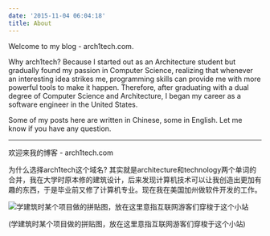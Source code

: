 ```yaml
---
date: '2015-11-04 06:04:18'
title: About
---
```

Welcome to my blog - arch1tech.com. 

Why arch1tech? Because I started out as an Architecture student but gradually found my passion in Computer Science, realizing that whenever an interesting idea strikes me, programming skills can provide me with more powerful tools to make it happen. Therefore, after graduating with a dual degree of Computer Science and Architecture, I began my career as a software engineer in the United States.

Some of my posts here are written in Chinese, some in English. Let me know if you have any question.

---

欢迎来我的博客 - arch1tech.com

为什么选择arch1tech这个域名? 其实就是architecture和technology两个单词的合并，我在大学时原本修的建筑设计，后来发现计算机技术可以让我创造出更加有趣的东西，于是毕业前又修了计算机专业。现在我在美国加州做软件开发的工作。
  
![学建筑时某个项目做的拼贴图，放在这里意指互联网游客们穿梭于这个小站](/content/images/2015/10/publicArt-1.jpg)

(学建筑时某个项目做的拼贴图，放在这里意指互联网游客们穿梭于这个小站)
